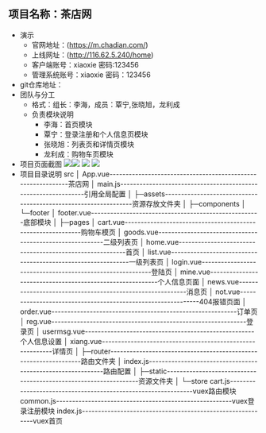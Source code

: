 
## 项目名称：茶店网
* 演示
	* 官网地址：(https://m.chadian.com/)
	* 上线网址：(http://116.62.5.240/home)
	* 客户端账号：xiaoxie 密码:123456
	* 管理系统账号：xiaoxie 密码：123456
* git仓库地址：
* 团队与分工
    * 格式：组长：李海，成员：覃宁,张晓旭，龙利成
    * 负责模块说明
		* 李海：首页模块
		* 覃宁：登录注册和个人信息页模块
		* 张晓旭：列表页和详情页模块
		* 龙利成：购物车页模块
* 项目页面截图
![](./jietu/home.png)![](./jietu/list.png)
![](./jietu/login.png)
![](./jietu/cart.png)
* 项目目录说明
src
    │  App.vue-------------------------------------------------------------茶店网
    │  main.js---------------------------------------------------------------引用全局配置
    │
    ├─assets----------------------------------------------------------------资源存放文件夹
    │ 
    ├─components
    │  └─footer
    │          footer.vue-----------------------------------------------------底部模块
    │
    ├─pages
    │      cart.vue------------------------------------------------------------购物车模页
    │      goods.vue---------------------------------------------------------二级列表页
    │      home.vue---------------------------------------------------------首页
    │      list.vue-------------------------------------------------------------一级列表页
    │      login.vue----------------------------------------------------------登陆页
    │      mine.vue----------------------------------------------------------个人信息页面
    │      news.vue----------------------------------------------------------消息页
    │      not.vue-------------------------------------------------------------404报错页面
    │      order.vue----------------------------------------------------------订单页
    │      reg.vue-------------------------------------------------------------登录页
    │      usermsg.vue-----------------------------------------------------个人信息设置
    │      xiang.vue----------------------------------------------------------详情页
    │
    ├─router-----------------------------------------------------------------路由文件夹
    │      index.js------------------------------------------------------------路由配置
    │
    ├─static-----------------------------------------------------------------资源文件夹
    │
    └─store
            cart.js--------------------------------------------------------------vuex路由模块
            common.js-------------------------------------------------------vuex登录注册模块
            index.js-----------------------------------------------------------vuex首页
